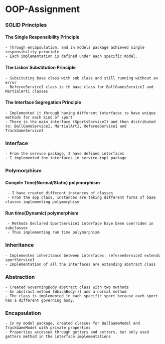 # OOP-Assignment

### SOLID Principles
#### The Single Responsibility Principle
    - Through encapsulation, and in models package achieved single responsibility principle
    - Each implementation is defined under each specific model.
#### The Liskov Substitution Principle
    - Subsituting base class with sub class and still running without an error
    - RefereeServiceI class is th base class for BallGamesServiceI and MartialArtI classes
#### The Interface Segregation Principle
    - Implemented it through having different interfaces to have unique methods for each kind of sport
    - There is the main interface (SportsServiceI) and then distributed to: BallGameServiceI, MartialArtI, RefereeServiceI and TrackGameServiceI


### Interface
    - From the service package, I have defined interfaces
    - I implemented the interfaces in service.impl package
### Polymorphism
#### Compile Time(Normal/Static) polymorphism
     - I have created different instances of classes 
     - From the app class, instances are taking different forms of base classes implementing polymorphism
#### Run time(Dynamic) polymorphism
     - Methods declared SportServiceI interface have been overriden in subclasses
     - Thus implementing run time polymorphism
### Inheritance
    - Implemented inheritance between interfaces: refereeServiceI extends sportServiceI
    - Implementation of all the interfaces are extending abstract class
### Abstraction
    - Created GoverningBody abstract class with two mwthods
    - An abstract method (WhichBody()) and a normal method 
    - The class is implemented in each specific sport because each sport has a different governing body.
### Encapsulation
    - In my model package, created classes for BallGameModel and TrackGameModel with private properties
    - Properties accessed through getters and setters, but only used getters method in the interface implementations


